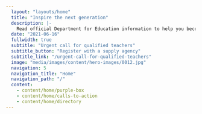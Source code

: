 ```yaml
---
  layout: "layouts/home"
  title: "Inspire the next generation"
  description: |-
    Read official Department for Education information to help you become a teacher. Learn about funding, teacher training, and steps to become a teacher. 
  date: "2021-06-16"
  fullwidth: true
  subtitle: "Urgent call for qualified teachers"
  subtitle_button: "Register with a supply agency"
  subtitle_link: "/urgent-call-for-qualified-teachers"
  image: "media/images/content/hero-images/0012.jpg"
  navigation: 5
  navigation_title: "Home"
  navigation_path: "/"
  content:
    - content/home/purple-box
    - content/home/calls-to-action
    - content/home/directory
---
```

